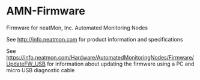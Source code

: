 # AMN-Firmware
Firmware for neatMon, Inc. Automated Monitoring Nodes

See http://info.neatmon.com for product information and specifications

See https://info.neatmon.com/Hardware/AutomatedMonitoringNodes/Firmware/UpdateFW_USB for information about updating the firmware using a PC and micro USB diagnostic cable
